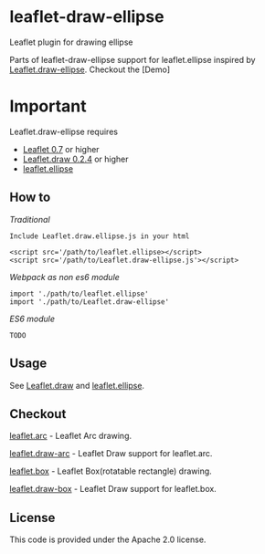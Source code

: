 # leaflet-draw-ellipse
Leaflet plugin for drawing ellipse

Parts of leaflet-draw-ellipse support for leaflet.ellipse inspired by [Leaflet.draw-ellipse](https://github.com/haleystorm/Leaflet.draw-ellipse). Checkout the [Demo]

# Important
Leaflet.draw-ellipse requires 

+ [Leaflet 0.7](https://github.com/Leaflet/Leaflet/releases/tag/v0.7) or higher
+ [Leaflet.draw 0.2.4](https://github.com/Leaflet/Leaflet.draw/releases/tag/v0.2.4) or higher
+ [leaflet.ellipse](https://github.com/jdfergason/Leaflet.Ellipse)

## How to

*Traditional*

    Include Leaflet.draw.ellipse.js in your html

    <script src='/path/to/leaflet.ellipse></script>
    <script src='/path/to/Leaflet.draw-ellipse.js'></script>

*Webpack as non es6 module*

    import './path/to/leaflet.ellipse'
    import './path/to/Leaflet.draw-ellipse'


*ES6 module*

    TODO

## Usage

See [Leaflet.draw](https://github.com/Leaflet/Leaflet.draw#using) and [leaflet.ellipse](https://github.com/jdfergason/Leaflet.Ellipse).

## Checkout


[leaflet.arc](https://github.com/jjwtay/leaflet.arc) - Leaflet Arc drawing.

[leaflet.draw-arc](https://github.com/jjwtay/leaflet.draw-arc) - Leaflet Draw support for leaflet.arc.

[leaflet.box](https://github.com/jjwtay/leaflet.box) - Leaflet Box(rotatable rectangle) drawing.

[leaflet.draw-box](https://github.com/jjwtay/leaflet.draw-box) - Leaflet Draw support for leaflet.box.

## License

This code is provided under the Apache 2.0 license.
